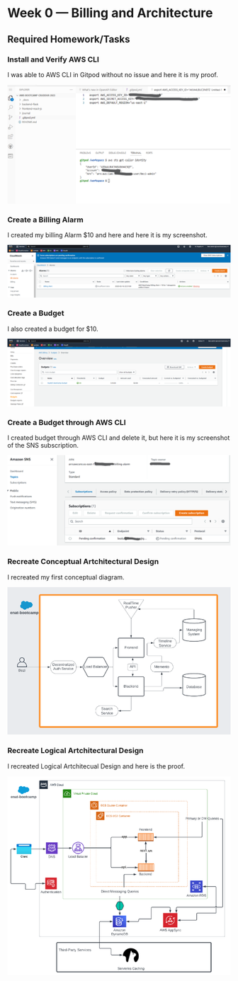 # Week 0 — Billing and Architecture

## Required Homework/Tasks

### Install and Verify AWS CLI 

I was able to AWS CLI in Gitpod without no issue and here it is my proof.

![Install AWS CLI](../_docs/assets/Installing%20AWS%20CLI.png)


### Create a Billing Alarm

I created my billing Alarm $10 and here and here it is my screenshot.

![Image of The Billing Alarm](../_docs/assets/Billing%20Alarm.png) 


### Create a Budget

I also created a budget for $10.

![Image of The Budget](../_docs/assets/Budgets%20created.png)


### Create a Budget through AWS CLI

I created budget through AWS CLI and delete it, but here it is my screenshot of the SNS subscription.

![The Image of SNS Subscription](../_docs/assets/Week-0%20SNS%20subscription.png)


### Recreate Conceptual  Artchitectural Design

I recreated my first conceptual diagram.

![Cruddur Conceptual Diagram](../_docs/assets/Week-0%20Cruddur%20-%20Conceptual%20Diagram%20Proof.png)


### Recreate Logical Artchitectural Design

I recreated Logical Artchitecual Design and here is the proof.

![Cruddur Logical Design](../_docs/assets/Week-0%20Cruddur%20-%20Logic%20Diagram%20Proof.png)
